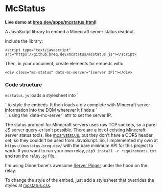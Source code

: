 # McStatus

**Live demo at [breq.dev/apps/mcstatus.html](https://breq.dev/apps/mcstatus.html)!**

A JavaScript library to embed a Minecraft server status readout.

Include the library:

```
<script type="text/javascript" src="https://github.breq.dev/mcstatus/mcstatus.js"></script>
```

Then, in your document, create elements for embeds with:

```
<div class="mc-status" data-mc-server="[server IP]"></div>
```

### Code structure

`mcstatus.js` loads a stylesheet into `<head>

<meta name="viewport" content="width=device-width, initial-scale=1.0">
` to style the embeds. It then loads a div complete with Minecraft server information into the DOM wherever it finds a `<div class="mc-status">`, using the `data-mc-server` attr to set the server IP.

The status protocol for Minecraft servers uses raw TCP sockets, so a pure-JS server query-er isn't possible. There are a lot of existing Minecraft server status tools, like [mcsrvstat.us](https://api.mcsrvstat.us/), but they don't have a CORS header set, so they couldn't be used from JavaScript. So, I implemented my own at `https://mcstatus.breq.dev/` with the bare minimum API for this project to work. If you want to run your own relay, `pip3 install -r requirements.txt` and run the `relay.py` file.

I'm using Dinnerbone's awesome [Server Pinger](https://github.com/Dinnerbone/mcstatus) under the hood on the relay.

To change the style of the embed, just add a stylesheet that overrides the styles at [mcstatus.css](https://github.com/breqdev/mcstatus/blob/master/mcstatus.css).
